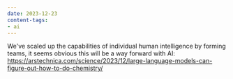 ```yaml
---
date: 2023-12-23
content-tags:
- ai
---
```

We've scaled up the capabilities of individual human intelligence by forming teams, it seems obvious this will be a way forward with AI: https://arstechnica.com/science/2023/12/large-language-models-can-figure-out-how-to-do-chemistry/
